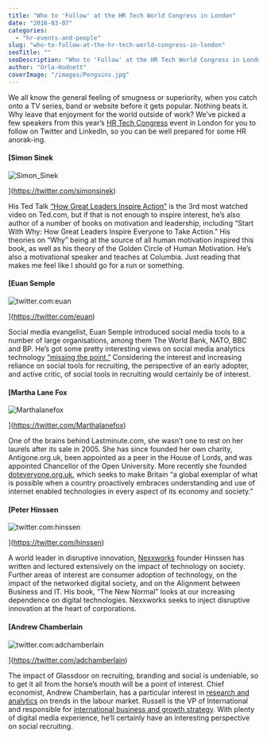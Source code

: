 ```yaml
---
title: "Who to 'Follow' at the HR Tech World Congress in London"
date: "2016-03-07"
categories:
  - "hr-events-and-people"
slug: "who-to-follow-at-the-hr-tech-world-congress-in-london"
seoTitle: ""
seoDescription: "Who to 'Follow' at the HR Tech World Congress in London. Here’s a few HR and recruiting experts you really should be following on social media."
author: "Orla-Hodnett"
coverImage: "/images/Penguins.jpg"
---
```


We all know the general feeling of smugness or superiority, when you catch onto a TV series, band or website before it gets popular. Nothing beats it. Why leave that enjoyment for the world outside of work? We’ve picked a few speakers from this year’s [HR Tech Congress](https://twitter.com/HRTechWorld) event in London for you to follow on Twitter and LinkedIn, so you can be well prepared for some HR anorak-ing.

#### [Simon Sinek

![Simon_Sinek](/images/Simon_Sinek.jpg)

](https://twitter.com/simonsinek)

His Ted Talk [“How Great Leaders Inspire Action”](https://www.ted.com/talks/simon_sinek_how_great_leaders_inspire_action?language=en) is the 3rd most watched video on Ted.com, but if that is not enough to inspire interest, he’s also author of a number of books on motivation and leadership, including “Start With Why: How Great Leaders Inspire Everyone to Take Action.” His theories on “Why” being at the source of all human motivation inspired this book, as well as his theory of the Golden Circle of Human Motivation. He’s also a motivational speaker and teaches at Columbia. Just reading that makes me feel like I should go for a run or something.

#### [Euan Semple

![twitter.com:euan](/images/twitter.comeuan.png)

](https://twitter.com/euan)

Social media evangelist, Euan Semple introduced social media tools to a number of large organisations, among them The World Bank, NATO, BBC and BP. He’s got some pretty interesting views on social media analytics technology [“missing the point.”](http://www.computerweekly.com/news/2240233735/Enterprise-social-media-needs-to-transcend-IT-says-Euan-Semple) Considering the interest and increasing reliance on social tools for recruiting, the perspective of an early adopter, and active critic, of social tools in recruiting would certainly be of interest.

#### [Martha Lane Fox

![Marthalanefox](/images/Marthalanefox.jpg)

](https://twitter.com/Marthalanefox)

One of the brains behind Lastminute.com, she wasn’t one to rest on her laurels after its sale in 2005. She has since founded her own charity, Antigone.org.uk, been appointed as a peer in the House of Lords, and was appointed Chancellor of the Open University. More recently she founded [doteveryone.org.uk](https://doteveryone.org.uk/), which seeks to make Britain “a global exemplar of what is possible when a country proactively embraces understanding and use of internet enabled technologies in every aspect of its economy and society.”

#### [Peter Hinssen

![twitter.com:hinssen](/images/twitter.comhinssen.jpg)

](https://twitter.com/hinssen)

A world leader in disruptive innovation, [Nexxworks](http://nexxworks.com/) founder Hinssen has written and lectured extensively on the impact of technology on society. Further areas of interest are consumer adoption of technology, on the impact of the networked digital society, and on the Alignment between Business and IT. His book, “The New Normal” looks at our increasing dependence on digital technologies. Nexxworks seeks to inject disruptive innovation at the heart of corporations.

#### [Andrew Chamberlain

![twitter.com:adchamberlain](/images/twitter.comadchamberlain.jpeg)

](https://twitter.com/adchamberlain)

The impact of Glassdoor on recruiting, branding and social is undeniable, so to get it all from the horse’s mouth will be a point of interest. Chief economist, Andrew Chamberlain, has a particular interest in [research and analytics](http://www.marketwired.com/press-release/glassdoorr-launches-economic-research-division-led-chief-economist-dr-andrew-chamberlain-2072755.htm) on trends in the labour market. Russell is the VP of International and responsible for [international business and growth strategy](https://www.linkedin.com/pulse/disruption-employer-brand-transparency-revolution-lisa-gill?published=t&utm_content=buffer4ee24&utm_medium=social&utm_source=twitter.com&utm_campaign=buffer). With plenty of digital media experience, he’ll certainly have an interesting perspective on social recruiting.
